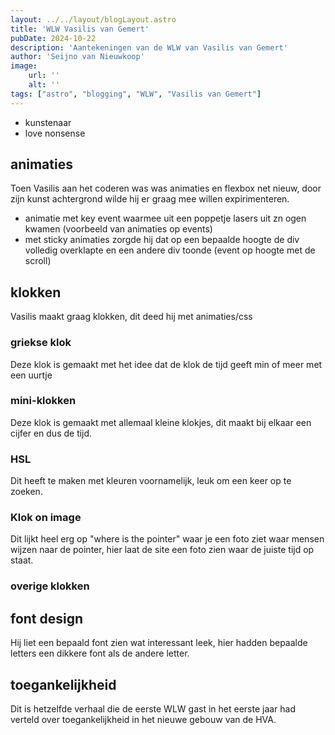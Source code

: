 ```yaml
---
layout: ../../layout/blogLayout.astro
title: 'WLW Vasilis van Gemert'
pubDate: 2024-10-22
description: 'Aantekeningen van de WLW van Vasilis van Gemert'
author: 'Seijno van Nieuwkoop'
image:
    url: ''
    alt: ''
tags: ["astro", "blogging", "WLW", "Vasilis van Gemert"]
---
```

- kunstenaar 
- love nonsense
## animaties
Toen Vasilis aan het coderen was was animaties en flexbox net nieuw, door zijn kunst achtergrond wilde hij er graag mee willen expirimenteren.
* animatie met key event waarmee uit een poppetje lasers uit zn ogen kwamen (voorbeeld van animaties op events)
* met sticky animaties zorgde hij dat op een bepaalde hoogte de div volledig overklapte en een andere div toonde (event op hoogte met de scroll)

## klokken
Vasilis maakt graag klokken, dit deed hij met animaties/css

### griekse klok
Deze klok is gemaakt met het idee dat de klok de tijd geeft min of meer met een uurtje

### mini-klokken
Deze klok is gemaakt met allemaal kleine klokjes, dit maakt bij elkaar een cijfer en dus de tijd.

### HSL
Dit heeft te maken met kleuren voornamelijk, leuk om een keer op te zoeken.

### Klok on image
Dit lijkt heel erg op "where is the pointer" waar je een foto ziet waar mensen wijzen naar de pointer, hier laat de site een foto zien waar de juiste tijd op staat.

### overige klokken


## font design
Hij liet een bepaald font zien wat interessant leek, hier hadden bepaalde letters een dikkere font als de andere letter.

## toegankelijkheid
Dit is hetzelfde verhaal die de eerste WLW gast in het eerste jaar had verteld over toegankelijkheid in het nieuwe gebouw van de HVA. <link hier>


